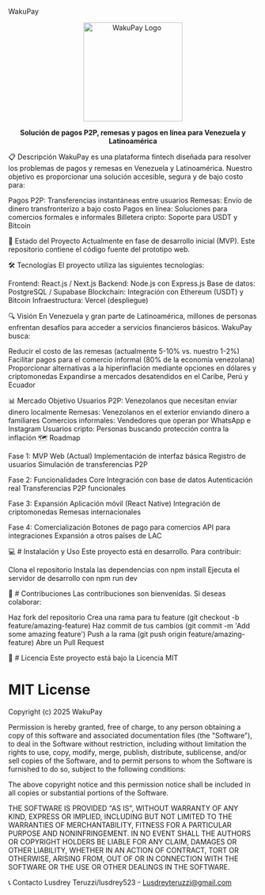 WakuPay
<div align="center"> <img src="https://via.placeholder.com/200x200?text=WakuPay" alt="WakuPay Logo" width="200"/> <p><strong>Solución de pagos P2P, remesas y pagos en línea para Venezuela y Latinoamérica</strong></p> </div>
📋 Descripción
WakuPay es una plataforma fintech diseñada para resolver los problemas de pagos y remesas en Venezuela y Latinoamérica. Nuestro objetivo es proporcionar una solución accesible, segura y de bajo costo para:

Pagos P2P: Transferencias instantáneas entre usuarios
Remesas: Envío de dinero transfronterizo a bajo costo
Pagos en línea: Soluciones para comercios formales e informales
Billetera cripto: Soporte para USDT y Bitcoin

🚀 Estado del Proyecto
Actualmente en fase de desarrollo inicial (MVP). Este repositorio contiene el código fuente del prototipo web.

🛠️ Tecnologías
El proyecto utiliza las siguientes tecnologías:

Frontend: React.js / Next.js
Backend: Node.js con Express.js
Base de datos: PostgreSQL / Supabase
Blockchain: Integración con Ethereum (USDT) y Bitcoin
Infraestructura: Vercel (despliegue)

🔍 Visión
En Venezuela y gran parte de Latinoamérica, millones de personas enfrentan desafíos para acceder a servicios financieros básicos. WakuPay busca:

Reducir el costo de las remesas (actualmente 5-10% vs. nuestro 1-2%)
Facilitar pagos para el comercio informal (80% de la economía venezolana)
Proporcionar alternativas a la hiperinflación mediante opciones en dólares y criptomonedas
Expandirse a mercados desatendidos en el Caribe, Perú y Ecuador

📊 Mercado Objetivo
Usuarios P2P: Venezolanos que necesitan enviar dinero localmente
Remesas: Venezolanos en el exterior enviando dinero a familiares
Comercios informales: Vendedores que operan por WhatsApp e Instagram
Usuarios cripto: Personas buscando protección contra la inflación
🗺️ Roadmap

Fase 1: MVP Web (Actual)
Implementación de interfaz básica
Registro de usuarios
Simulación de transferencias P2P

Fase 2: Funcionalidades Core
Integración con base de datos
Autenticación real
Transferencias P2P funcionales

Fase 3: Expansión
Aplicación móvil (React Native)
Integración de criptomonedas
Remesas internacionales

Fase 4: Comercialización
Botones de pago para comercios
API para integraciones
Expansión a otros países de LAC

💻 # Instalación y Uso
Este proyecto está en desarrollo. Para contribuir:

Clona el repositorio
Instala las dependencias con npm install
Ejecuta el servidor de desarrollo con npm run dev

👥 # Contribuciones
Las contribuciones son bienvenidas. Si deseas colaborar:

Haz fork del repositorio
Crea una rama para tu feature (git checkout -b feature/amazing-feature)
Haz commit de tus cambios (git commit -m 'Add some amazing feature')
Push a la rama (git push origin feature/amazing-feature)
Abre un Pull Request

📄 # Licencia
Este proyecto está bajo la Licencia MIT 
# MIT License

Copyright (c) 2025 WakuPay

Permission is hereby granted, free of charge, to any person obtaining a copy
of this software and associated documentation files (the "Software"), to deal
in the Software without restriction, including without limitation the rights
to use, copy, modify, merge, publish, distribute, sublicense, and/or sell
copies of the Software, and to permit persons to whom the Software is
furnished to do so, subject to the following conditions:

The above copyright notice and this permission notice shall be included in all
copies or substantial portions of the Software.

THE SOFTWARE IS PROVIDED "AS IS", WITHOUT WARRANTY OF ANY KIND, EXPRESS OR
IMPLIED, INCLUDING BUT NOT LIMITED TO THE WARRANTIES OF MERCHANTABILITY,
FITNESS FOR A PARTICULAR PURPOSE AND NONINFRINGEMENT. IN NO EVENT SHALL THE
AUTHORS OR COPYRIGHT HOLDERS BE LIABLE FOR ANY CLAIM, DAMAGES OR OTHER
LIABILITY, WHETHER IN AN ACTION OF CONTRACT, TORT OR OTHERWISE, ARISING FROM,
OUT OF OR IN CONNECTION WITH THE SOFTWARE OR THE USE OR OTHER DEALINGS IN THE
SOFTWARE.

📞 Contacto
Lusdrey Teruzzi/lusdrey523 - Lusdreyteruzzi@gmail.com

